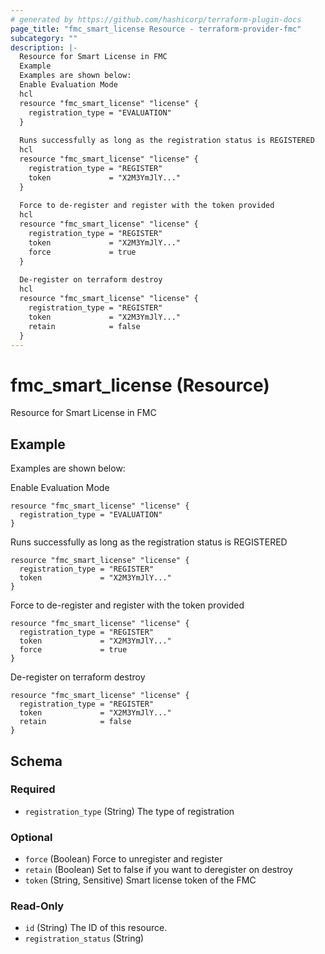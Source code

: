 ```yaml
---
# generated by https://github.com/hashicorp/terraform-plugin-docs
page_title: "fmc_smart_license Resource - terraform-provider-fmc"
subcategory: ""
description: |-
  Resource for Smart License in FMC
  Example
  Examples are shown below:
  Enable Evaluation Mode
  hcl
  resource "fmc_smart_license" "license" {
    registration_type = "EVALUATION"
  }
  
  Runs successfully as long as the registration status is REGISTERED
  hcl
  resource "fmc_smart_license" "license" {
    registration_type = "REGISTER"
    token             = "X2M3YmJlY..."
  }
  
  Force to de-register and register with the token provided
  hcl
  resource "fmc_smart_license" "license" {
    registration_type = "REGISTER"
    token             = "X2M3YmJlY..."
    force             = true
  }
  
  De-register on terraform destroy
  hcl
  resource "fmc_smart_license" "license" {
    registration_type = "REGISTER"
    token             = "X2M3YmJlY..."
    retain            = false
  }
---
```


# fmc_smart_license (Resource)

Resource for Smart License in FMC

## Example
Examples are shown below: 

Enable Evaluation Mode
```hcl
resource "fmc_smart_license" "license" {
  registration_type = "EVALUATION"
}
```

Runs successfully as long as the registration status is REGISTERED
```hcl
resource "fmc_smart_license" "license" {
  registration_type = "REGISTER"
  token             = "X2M3YmJlY..."
}
```

Force to de-register and register with the token provided
```hcl
resource "fmc_smart_license" "license" {
  registration_type = "REGISTER"
  token             = "X2M3YmJlY..."
  force             = true
}
```

De-register on terraform destroy
```hcl
resource "fmc_smart_license" "license" {
  registration_type = "REGISTER"
  token             = "X2M3YmJlY..."
  retain            = false
}
```



<!-- schema generated by tfplugindocs -->
## Schema

### Required

- `registration_type` (String) The type of registration

### Optional

- `force` (Boolean) Force to unregister and register
- `retain` (Boolean) Set to false if you want to deregister on destroy
- `token` (String, Sensitive) Smart license token of the FMC

### Read-Only

- `id` (String) The ID of this resource.
- `registration_status` (String)


